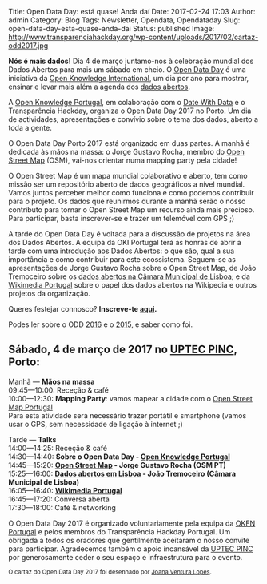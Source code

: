 Title: Open Data Day: está quase! Anda daí
Date: 2017-02-24 17:03
Author: admin
Category: Blog
Tags: Newsletter, Opendata, Opendataday
Slug: open-data-day-esta-quase-anda-dai
Status: published
Image: http://www.transparenciahackday.org/wp-content/uploads/2017/02/cartaz-odd2017.jpg

**Nós é mais dados!** Dia 4 de março juntamo-nos à celebração mundial dos Dados Abertos para mais um sábado em cheio. O [Open Data Day](http://opendataday.org/) é uma iniciativa da [Open Knowledge International](http://okfn.org/), um dia por ano para mostrar, ensinar e levar mais além a agenda dos [dados abertos](https://pt.wikipedia.org/wiki/Dados_abertos).

A [Open Knowledge Portugal](http://opendataday.org/), em colaboração com o [Date With Data](http://datewithdata.pt/) e o Transparência Hackday, organiza o Open Data Day 2017 no Porto. Um dia de actividades, apresentações e convívio sobre o tema dos dados, aberto a toda a gente.

O Open Data Day Porto 2017 está organizado em duas partes. A manhã é dedicada às mãos na massa: o Jorge Gustavo Rocha, membro do [Open Street Map](https://www.openstreetmap.org/) (OSM), vai-nos orientar numa mapping party pela cidade!

O Open Street Map é um mapa mundial colaborativo e aberto, tem como missão ser um repositório aberto de dados geográficos a nível mundial. Vamos juntos perceber melhor como funciona e como podemos contribuir para o projeto. Os dados que reunirmos durante a manhã serão o nosso contributo para tornar o Open Street Map um recurso ainda mais precioso. Para participar, basta inscrever-se e trazer um telemóvel com GPS ;)

A tarde do Open Data Day é voltada para a discussão de projetos na área dos Dados Abertos. A equipa da OKI Portugal terá as honras de abrir a tarde com uma introdução aos Dados Abertos: o que são, qual a sua importância e como contribuir para este ecossistema. Seguem-se as apresentações de Jorge Gustavo Rocha sobre o Open Street Map, de João Tremoceiro sobre os [dados abertos na Câmara Municipal de Lisboa](http://dadosabertos.cm-lisboa.pt/); e da [Wikimedia Portugal](http://wikimedia.pt/Wikimedia_Portugal) sobre o papel dos dados abertos na Wikipedia e outros projetos da organização.

Queres festejar connosco? **Inscreve-te [aqui](https://www.eventbrite.com/e/open-data-day-porto-tickets-15237985224).**

Podes ler sobre o ODD [2016](http://www.transparenciahackday.org/2016/03/open-data-day-portugal-2016) e o [2015](http://www.transparenciahackday.org/2015/03/open-data-day-2015-o-rescaldo), e saber como foi.

Sábado, 4 de março de 2017 no [UPTEC PINC](http://www.openstreetmap.org/?mlat=41.15137&mlon=-8.61555#map=19/41.15138/-8.61555), Porto:
--------------------------------------------------------------------------------------------------------------------------------------

Manhã — **Mãos na massa**  
09:45—10:00: Receção & café  
10:00—12:30: **Mapping Party**: vamos mapear a cidade com o [Open Street Map Portugal](http://openstreetmap.pt/)  
Para esta atividade será necessário trazer portátil e smartphone (vamos usar o GPS, sem necessidade de ligação à internet ;)

Tarde — **Talks**  
14:00—14:25: Receção & café  
14:30—14:40: **Sobre o Open Data Day - [Open Knowledge Portugal](https://okfn.org/network/portugal/)**  
14:45—15:20: **[Open Street Map](https://www.openstreetmap.org/) - Jorge Gustavo Rocha (OSM PT)**  
15:25—16:00: **[Dados abertos em Lisboa](http://dadosabertos.cm-lisboa.pt/) - João Tremoceiro (Câmara Municipal de Lisboa)**  
16:05—16:40: **[Wikimedia Portugal](http://wikimedia.pt/Wikimedia_Portugal)**  
16:45—17:20: Conversa aberta  
17:30—18:00: Café & networking

O Open Data Day 2017 é organizado voluntariamente pela equipa da [OKFN Portugal](https://okfn.org/network/portugal/) e pelos membros do Transparência Hackday Portugal. Um obrigada a todos os oradores que gentilmente aceitaram o nosso convite para participar. Agradecemos também o apoio incansável da [UPTEC PINC](http://uptec.up.pt/uptec/polo-das-industrias-criativas) por generosamente ceder o seu espaço e infraestrutura para o evento.

<small>O cartaz do Open Data Day 2017 foi desenhado por [Joana Ventura Lopes](https://www.behance.net/joanavl).</small>
